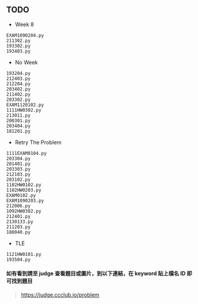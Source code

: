 ## TODO

- Week 8
```
EXAM1090204.py
211302.py
193302.py
193403.py
```

- No Week
```
193204.py
212403.py
212204.py
203402.py
211402.py
203302.py
EXAM1120102.py
1111HW0302.py
213011.py
200301.py
203404.py
181201.py
```

- Retry The Problem
```
1111EXAM0104.py
203304.py
201401.py
203303.py
212103.py
203102.py
1102HW0102.py
1102HW0203.py
EXAM0102.py
EXAM1090203.py
212006.py
1092HW0302.py
212401.py
2130133.py
211203.py
180040.py
```

- TLE
```
1121HW0101.py
193504.py
```

#### 如有看到請至 judge 查看題目或圖片，到以下連結，在 keyword 貼上檔名 ID 即可找到題目

> https://judge.ccclub.io/problem